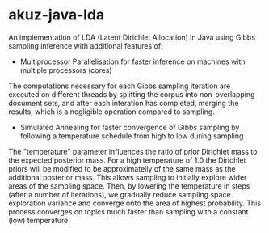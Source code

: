 akuz-java-lda
=============

An implementation of LDA (Latent Dirichlet Allocation) 
in Java using Gibbs sampling inference with additional
features of:

* Multiprocessor Parallelisation 
  for faster inference on machines 
  with multiple processors (cores)

The computations necessary for each Gibbs sampling
iteration are executed on different threads by splitting
the corpus into non-overlapping document sets, and after
each interation has completed, merging the results, which
is a negligible operation compared to sampling.

* Simulated Annealing
  for faster convergence of Gibbs
  sampling by following a temperature
  schedule from high to low during sampling

The "temperature" parameter influences the ratio of prior
Dirichlet mass to the expected posterior mass. For a high 
temperature of 1.0 the Dirichlet priors will be modified 
to be approximatelly of the same mass as the additional
posterior mass. This allows sampling to initially explore
wider areas of the sampling space. Then, by lowering the 
temperature in steps (after a number of iterations), we 
gradually reduce sampling space exploration variance
and converge onto the area of highest probability.
This process converges on topics much faster than
sampling with a constant (low) temperature.

